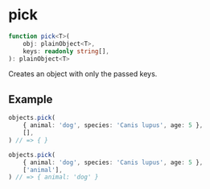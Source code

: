 # pick

```ts
function pick<T>(
    obj: plainObject<T>,
    keys: readonly string[],
): plainObject<T>
```

Creates an object with only the passed keys.

## Example

```ts   
objects.pick(
    { animal: 'dog', species: 'Canis lupus', age: 5 },
    [],
) // => { }
```

```ts   
objects.pick(
    { animal: 'dog', species: 'Canis lupus', age: 5 },
    ['animal'],
) // => { animal: 'dog' }
```
